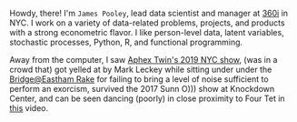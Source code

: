 Howdy, there! I'm `James Pooley`, lead data scientist and manager at [360i](https://360i.com/capabilities/analytics/) in NYC. I work on a variety of
data-related problems, projects, and products with a strong econometric flavor. I like person-level data, latent variables, stochastic processes, Python, R, and functional programming.

Away from the computer, I saw [Aphex Twin's 2019 NYC show](https://www.artforum.com/music/sasha-frere-jones-on-aphex-twin-s-show-at-avant-gardener-79488), (was in a crowd
that) got yelled at by Mark Leckey while sitting under
under the
[Bridge@Eastham Rake](https://www.youtube.com/watch?v=ZZ-BhuuCIUE)
for failing to bring a level of noise sufficient to perform
an exorcism, survived the 2017 Sunn O))) show at Knockdown Center, and can
be seen dancing (poorly) in close proximity to
Four Tet in [this](https://www.youtube.com/watch?v=yWstd3jDZIs) video.
